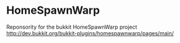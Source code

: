 HomeSpawnWarp
=============
Reponsority for the bukkit HomeSpawnWarp project http://dev.bukkit.org/bukkit-plugins/homespawnwarp/pages/main/
